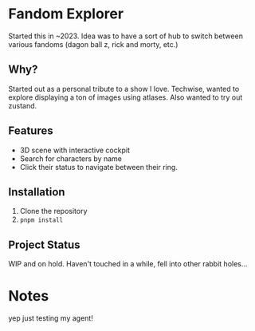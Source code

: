 # Fandom Explorer

Started this in ~2023. Idea was to have a sort of hub to switch between various fandoms (dagon ball z, rick and morty, etc.)

## Why?

Started out as a personal tribute to a show I love.
Techwise, wanted to explore displaying a ton of images using atlases.
Also wanted to try out zustand.

## Features

- 3D scene with interactive cockpit
- Search for characters by name
- Click their status to navigate between their ring.

## Installation

1. Clone the repository
2. `pnpm install`

## Project Status

WIP and on hold. Haven't touched in a while, fell into other rabbit holes...

# Notes

yep just testing my agent!
